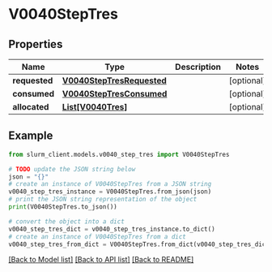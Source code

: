 # V0040StepTres


## Properties

Name | Type | Description | Notes
------------ | ------------- | ------------- | -------------
**requested** | [**V0040StepTresRequested**](V0040StepTresRequested.md) |  | [optional] 
**consumed** | [**V0040StepTresConsumed**](V0040StepTresConsumed.md) |  | [optional] 
**allocated** | [**List[V0040Tres]**](V0040Tres.md) |  | [optional] 

## Example

```python
from slurm_client.models.v0040_step_tres import V0040StepTres

# TODO update the JSON string below
json = "{}"
# create an instance of V0040StepTres from a JSON string
v0040_step_tres_instance = V0040StepTres.from_json(json)
# print the JSON string representation of the object
print(V0040StepTres.to_json())

# convert the object into a dict
v0040_step_tres_dict = v0040_step_tres_instance.to_dict()
# create an instance of V0040StepTres from a dict
v0040_step_tres_from_dict = V0040StepTres.from_dict(v0040_step_tres_dict)
```
[[Back to Model list]](../README.md#documentation-for-models) [[Back to API list]](../README.md#documentation-for-api-endpoints) [[Back to README]](../README.md)


